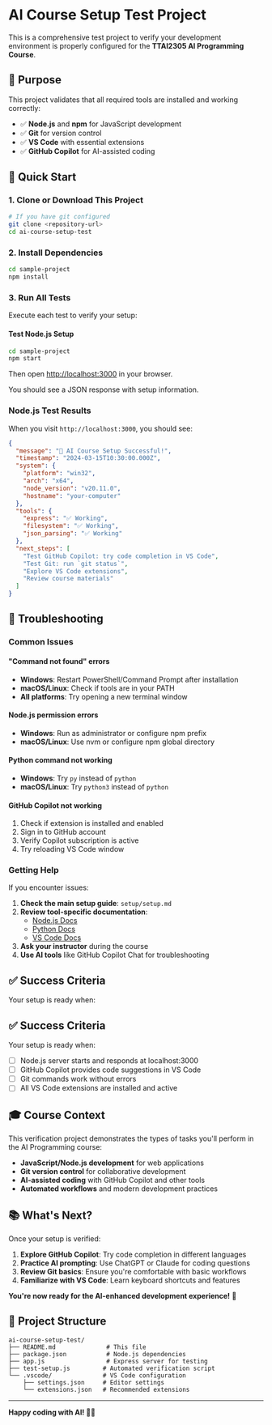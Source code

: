 # AI Course Setup Test Project

This is a comprehensive test project to verify your development environment is properly configured for the **TTAI2305 AI Programming Course**.

## 🎯 Purpose

This project validates that all required tools are installed and working correctly:

- ✅ **Node.js** and **npm** for JavaScript development
- ✅ **Git** for version control
- ✅ **VS Code** with essential extensions
- ✅ **GitHub Copilot** for AI-assisted coding

## 🚀 Quick Start

### 1. Clone or Download This Project

```bash
# If you have git configured
git clone <repository-url>
cd ai-course-setup-test

```

### 2. Install Dependencies

```bash
cd sample-project
npm install
```

### 3. Run All Tests

Execute each test to verify your setup:

#### Test Node.js Setup
```bash
cd sample-project
npm start
```
Then open [http://localhost:3000](http://localhost:3000) in your browser.

You should see a JSON response with setup information.


### Node.js Test Results
When you visit `http://localhost:3000`, you should see:

```json
{
  "message": "🎉 AI Course Setup Successful!",
  "timestamp": "2024-03-15T10:30:00.000Z",
  "system": {
    "platform": "win32",
    "arch": "x64",
    "node_version": "v20.11.0",
    "hostname": "your-computer"
  },
  "tools": {
    "express": "✅ Working",
    "filesystem": "✅ Working",
    "json_parsing": "✅ Working"
  },
  "next_steps": [
    "Test GitHub Copilot: try code completion in VS Code",
    "Test Git: run `git status`",
    "Explore VS Code extensions",
    "Review course materials"
  ]
}
```

## 🔧 Troubleshooting

### Common Issues

#### "Command not found" errors
- **Windows**: Restart PowerShell/Command Prompt after installation
- **macOS/Linux**: Check if tools are in your PATH
- **All platforms**: Try opening a new terminal window

#### Node.js permission errors
- **Windows**: Run as administrator or configure npm prefix
- **macOS/Linux**: Use nvm or configure npm global directory

#### Python command not working
- **Windows**: Try `py` instead of `python`
- **macOS/Linux**: Try `python3` instead of `python`

#### GitHub Copilot not working
1. Check if extension is installed and enabled
2. Sign in to GitHub account
3. Verify Copilot subscription is active
4. Try reloading VS Code window

### Getting Help

If you encounter issues:

1. **Check the main setup guide**: `setup/setup.md`
2. **Review tool-specific documentation**:
   - [Node.js Docs](https://nodejs.org/en/docs/)
   - [Python Docs](https://docs.python.org/3/)
   - [VS Code Docs](https://code.visualstudio.com/docs)
3. **Ask your instructor** during the course
4. **Use AI tools** like GitHub Copilot Chat for troubleshooting

## ✅ Success Criteria

Your setup is ready when:

## ✅ Success Criteria

Your setup is ready when:

- [ ] Node.js server starts and responds at localhost:3000
- [ ] GitHub Copilot provides code suggestions in VS Code
- [ ] Git commands work without errors
- [ ] All VS Code extensions are installed and active

## 🎓 Course Context

This verification project demonstrates the types of tasks you'll perform in the AI Programming course:

- **JavaScript/Node.js development** for web applications
- **Git version control** for collaborative development
- **AI-assisted coding** with GitHub Copilot and other tools
- **Automated workflows** and modern development practices

## 📚 What's Next?

Once your setup is verified:

1. **Explore GitHub Copilot**: Try code completion in different languages
2. **Practice AI prompting**: Use ChatGPT or Claude for coding questions
3. **Review Git basics**: Ensure you're comfortable with basic workflows
4. **Familiarize with VS Code**: Learn keyboard shortcuts and features

**You're now ready for the AI-enhanced development experience!** 🚀

## 📁 Project Structure

```
ai-course-setup-test/
├── README.md              # This file
├── package.json           # Node.js dependencies
├── app.js                 # Express server for testing
├── test-setup.js         # Automated verification script
└── .vscode/              # VS Code configuration
    ├── settings.json     # Editor settings
    └── extensions.json   # Recommended extensions
```

---

**Happy coding with AI! 🤖✨**
